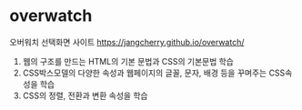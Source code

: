 # overwatch
오버워치 선택화면 사이트
https://jangcherry.github.io/overwatch/

1. 웹의 구조를 만드는 HTML의 기본 문법과 CSS의 기본문법 학습
2. CSS박스모델의 다양한 속성과 웹페이지의 글꼴, 문자, 배경 등을 꾸며주는 CSS속성을 학습
3. CSS의 정렬, 전환과 변환 속성을 학습
